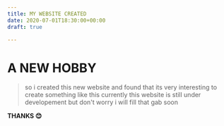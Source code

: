 ```yaml
---
title: MY WEBSITE CREATED
date: 2020-07-01T18:30:00+00:00
draft: true

---
```

# A NEW HOBBY

> so i created this new website and found that its very interesting to create something like this currently this website is still under developement but don't worry i will fill that gab soon

**THANKS 😊**